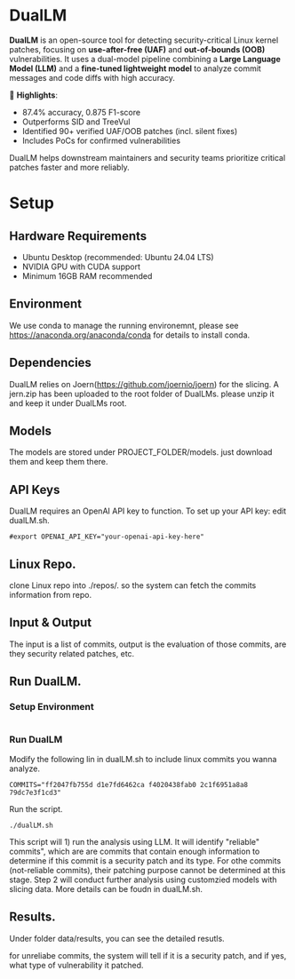 # DualLM

**DualLM** is an open-source tool for detecting security-critical Linux kernel patches, focusing on **use-after-free (UAF)** and **out-of-bounds (OOB)** vulnerabilities. It uses a dual-model pipeline combining a **Large Language Model (LLM)** and a **fine-tuned lightweight model** to analyze commit messages and code diffs with high accuracy.

📌 **Highlights**:
- 87.4% accuracy, 0.875 F1-score  
- Outperforms SID and TreeVul  
- Identified 90+ verified UAF/OOB patches (incl. silent fixes)  
- Includes PoCs for confirmed vulnerabilities  

DualLM helps downstream maintainers and security teams prioritize critical patches faster and more reliably.

# Setup

## Hardware Requirements

- Ubuntu Desktop (recommended: Ubuntu 24.04 LTS)
- NVIDIA GPU with CUDA support
- Minimum 16GB RAM recommended


## Environment
We use conda to manage the running environemnt, please see https://anaconda.org/anaconda/conda for details to install conda.

## Dependencies

DualLM relies on Joern(https://github.com/joernio/joern) for the slicing.  A jern.zip has been uploaded to the root folder of DualLMs. please unzip it and keep it under DualLMs root.

## Models

The models are stored under PROJECT_FOLDER/models.  just download them and keep them there.

## API Keys

DualLM requires an OpenAI API key to function. To set up your API key: edit dualLM.sh.
```
#export OPENAI_API_KEY="your-openai-api-key-here"
```

## Linux Repo.
clone Linux repo into ./repos/. so the system can fetch the commits information from repo.

## Input & Output
   The input is a list of commits, output is the evaluation of those commits, are they security related patches, etc.

## Run DualLM.
### Setup Environment

``` ./setup.sh
```
### Run DualLM
Modify the following lin in dualLM.sh to include linux commits you wanna analyze.
```
COMMITS="ff2047fb755d d1e7fd6462ca f4020438fab0 2c1f6951a8a8 79dc7e3f1cd3"
```

Run the script.

```
./dualLM.sh
```

This script will 1) run the analysis using LLM. It will identify "reliable" commits", which are are commits that contain enough information to determine if this commit is a security patch and its type. For othe commits (not-reliable commits), their patching purpose cannot be determined at this stage.  Step 2 will conduct further analysis using customzied models with slicing data.  More details can be foudn in dualLM.sh. 

## Results.
Under folder data/results, you can see the detailed resutls.

for unreliabe commits, the system will tell if it is a security patch, and if yes, what type of vulnerability it patched.

